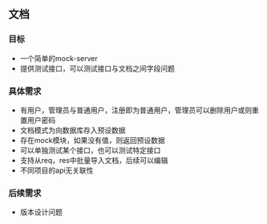 

## 文档

### 目标
- 一个简单的mock-server
- 提供测试接口，可以测试接口与文档之间字段问题


### 具体需求
- 有用户，管理员与普通用户，注册即为普通用户，管理员可以删除用户或则重置用户密码
- 文档模式为向数据库存入预设数据
- 存在mock模块，如果没有值，则返回预设数据
- 可以单独测试某个接口，也可以测试特定接口
- 支持从req，res中批量导入文档，后续可以编辑
- 不同项目的api无关联性


### 后续需求
- 版本设计问题